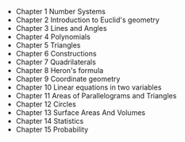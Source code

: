 * Chapter 1 Number Systems
* Chapter 2 Introduction to Euclid's geometry
* Chapter 3 Lines and Angles
* Chapter 4 Polynomials
* Chapter 5 Triangles
* Chapter 6 Constructions
* Chapter 7 Quadrilaterals
* Chapter 8 Heron's formula
* Chapter 9 Coordinate geometry
* Chapter 10 Linear equations in two variables
* Chapter 11 Areas of Parallelograms and Triangles
* Chapter 12 Circles
* Chapter 13 Surface Areas And Volumes
* Chapter 14 Statistics
* Chapter 15 Probability
